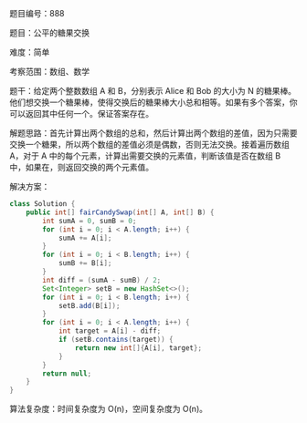 题目编号：888

题目：公平的糖果交换

难度：简单

考察范围：数组、数学

题干：给定两个整数数组 A 和 B，分别表示 Alice 和 Bob 的大小为 N 的糖果棒。他们想交换一个糖果棒，使得交换后的糖果棒大小总和相等。如果有多个答案，你可以返回其中任何一个。保证答案存在。

解题思路：首先计算出两个数组的总和，然后计算出两个数组的差值，因为只需要交换一个糖果，所以两个数组的差值必须是偶数，否则无法交换。接着遍历数组 A，对于 A 中的每个元素，计算出需要交换的元素值，判断该值是否在数组 B 中，如果在，则返回交换的两个元素值。

解决方案：

```java
class Solution {
    public int[] fairCandySwap(int[] A, int[] B) {
        int sumA = 0, sumB = 0;
        for (int i = 0; i < A.length; i++) {
            sumA += A[i];
        }
        for (int i = 0; i < B.length; i++) {
            sumB += B[i];
        }
        int diff = (sumA - sumB) / 2;
        Set<Integer> setB = new HashSet<>();
        for (int i = 0; i < B.length; i++) {
            setB.add(B[i]);
        }
        for (int i = 0; i < A.length; i++) {
            int target = A[i] - diff;
            if (setB.contains(target)) {
                return new int[]{A[i], target};
            }
        }
        return null;
    }
}
```

算法复杂度：时间复杂度为 O(n)，空间复杂度为 O(n)。